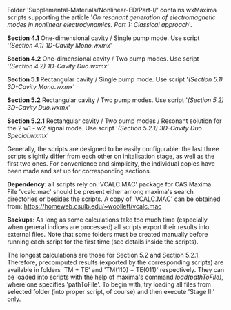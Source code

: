 Folder 'Supplemental-Materials/Nonlinear-ED/Part-I/' contains wxMaxima scripts
supporting the article '*On resonant generation of electromagnetic modes in nonlinear
electrodynamics. Part 1: Classical approach*'.

**Section 4.1**   One-dimensional cavity  / Single pump mode.   Use script '*(Section 4.1)   1D-Cavity Mono.wxmx*'

**Section 4.2**   One-dimensional cavity  / Two pump modes.     Use script '*(Section 4.2)   1D-Cavity Duo.wxmx*'

**Section 5.1**   Rectangular cavity      / Single pump mode.   Use script '*(Section 5.1)   3D-Cavity Mono.wxmx*'

**Section 5.2**   Rectangular cavity      / Two pump modes.     Use script '*(Section 5.2)   3D-Cavity Duo.wxmx*'

**Section 5.2.1** Rectangular cavity      / Two pump modes / Resonant solution for the 2 w1 - w2 signal mode. 
                                                                Use script '*(Section 5.2.1) 3D-Cavity Duo Special.wxmx*'

Generally, the scripts are designed to be easily configurable: the last three scripts slightly differ from each other
on initalisation stage, as well as the first two ones. For convenience and simplicity, the individual copies have been
made and set up for corresponding sections.

**Dependency**: all scripts rely on 'VCALC.MAC' package for CAS Maxima. File 'vcalc.mac' should be present either among
maxima's search directories or besides the scripts. A copy of 'VCALC.MAC' can be obtained from: https://homeweb.csulb.edu/~woollett/vcalc.mac

**Backups**: As long as some calculations take too much time (especially when general indices are processed) all scripts
export their results into external files. Note that some folders must be created manually before running each script for
the first time (see details inside the scripts).

The longest calculations are those for Section 5.2 and Section 5.2.1. Therefore, precomputed results (exported by the
corresponding scripts) are available in folders 'TM + TE' and 'TM(110) + TE(011)' respectively. They can be loaded into
scripts with the help of maxima's command *load(pathToFile)*, where one specifies 'pathToFile'. To begin with, try loading
all files from selected folder (into proper script, of course) and then execute 'Stage III' only.
